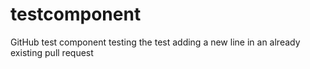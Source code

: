 # testcomponent
GitHub test component
testing the test
adding a new line in an already existing pull request
